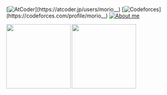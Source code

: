 [![AtCoder](https://img.shields.io/endpoint?url=https%3A%2F%2Fatcoder-badges.now.sh%2Fapi%2Fatcoder%2Fjson%2Fmorio__)](https://atcoder.jp/users/morio__)
[![Codeforces](https://img.shields.io/endpoint?url=https%3A%2F%2Fatcoder-badges.now.sh%2Fapi%2Fcodeforces%2Fjson%2Fmorio__)](https://codeforces.com/profile/morio__)
[![About me](https://img.shields.io/badge/morio.dev-About%20me-blue)](https://blog.morio.dev/about/)

<div>
  <img height="170" align="left" src="https://github-readme-stats.vercel.app/api?username=morioprog&show_icons=true&count_private=true&include_all_commits=true" />
  <img height="170" src="https://github-readme-stats.vercel.app/api/top-langs/?username=morioprog&hide=jupyter%20notebook&layout=compact&langs_count=8" />
</div>
